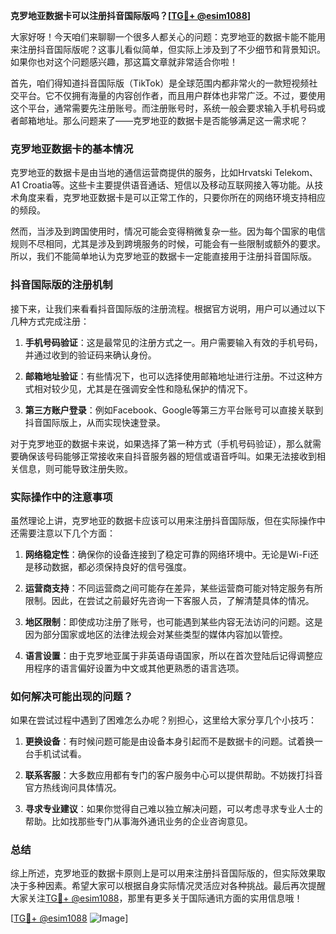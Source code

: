 **克罗地亚数据卡可以注册抖音国际版吗？[[TG💪+ @esim1088](https://t.me/s/esim1088)]**

大家好呀！今天咱们来聊聊一个很多人都关心的问题：克罗地亚的数据卡能不能用来注册抖音国际版呢？这事儿看似简单，但实际上涉及到了不少细节和背景知识。如果你也对这个问题感兴趣，那这篇文章就非常适合你啦！

首先，咱们得知道抖音国际版（TikTok）是全球范围内都非常火的一款短视频社交平台。它不仅拥有海量的内容创作者，而且用户群体也非常广泛。不过，要使用这个平台，通常需要先注册账号。而注册账号时，系统一般会要求输入手机号码或者邮箱地址。那么问题来了——克罗地亚的数据卡是否能够满足这一需求呢？

### 克罗地亚数据卡的基本情况

克罗地亚的数据卡是由当地的通信运营商提供的服务，比如Hrvatski Telekom、A1 Croatia等。这些卡主要提供语音通话、短信以及移动互联网接入等功能。从技术角度来看，克罗地亚数据卡是可以正常工作的，只要你所在的网络环境支持相应的频段。

然而，当涉及到跨国使用时，情况可能会变得稍微复杂一些。因为每个国家的电信规则不尽相同，尤其是涉及到跨境服务的时候，可能会有一些限制或额外的要求。所以，我们不能简单地认为克罗地亚的数据卡一定能直接用于注册抖音国际版。

### 抖音国际版的注册机制

接下来，让我们来看看抖音国际版的注册流程。根据官方说明，用户可以通过以下几种方式完成注册：

1. **手机号码验证**：这是最常见的注册方式之一。用户需要输入有效的手机号码，并通过收到的验证码来确认身份。
   
2. **邮箱地址验证**：有些情况下，也可以选择使用邮箱地址进行注册。不过这种方式相对较少见，尤其是在强调安全性和隐私保护的情况下。

3. **第三方账户登录**：例如Facebook、Google等第三方平台账号可以直接关联到抖音国际版上，从而实现快速登录。

对于克罗地亚的数据卡来说，如果选择了第一种方式（手机号码验证），那么就需要确保该号码能够正常接收来自抖音服务器的短信或语音呼叫。如果无法接收到相关信息，则可能导致注册失败。

### 实际操作中的注意事项

虽然理论上讲，克罗地亚的数据卡应该可以用来注册抖音国际版，但在实际操作中还需要注意以下几个方面：

1. **网络稳定性**：确保你的设备连接到了稳定可靠的网络环境中。无论是Wi-Fi还是移动数据，都必须保持良好的信号强度。
   
2. **运营商支持**：不同运营商之间可能存在差异，某些运营商可能对特定服务有所限制。因此，在尝试之前最好先咨询一下客服人员，了解清楚具体的情况。

3. **地区限制**：即使成功注册了账号，也可能遇到某些内容无法访问的问题。这是因为部分国家或地区的法律法规会对某些类型的媒体内容加以管控。

4. **语言设置**：由于克罗地亚属于非英语母语国家，所以在首次登陆后记得调整应用程序的语言偏好设置为中文或其他更熟悉的语言选项。

### 如何解决可能出现的问题？

如果在尝试过程中遇到了困难怎么办呢？别担心，这里给大家分享几个小技巧：

1. **更换设备**：有时候问题可能是由设备本身引起而不是数据卡的问题。试着换一台手机试试看。

2. **联系客服**：大多数应用都有专门的客户服务中心可以提供帮助。不妨拨打抖音官方热线询问具体情况。

3. **寻求专业建议**：如果你觉得自己难以独立解决问题，可以考虑寻求专业人士的帮助。比如找那些专门从事海外通讯业务的企业咨询意见。

### 总结

综上所述，克罗地亚的数据卡原则上是可以用来注册抖音国际版的，但实际效果取决于多种因素。希望大家可以根据自身实际情况灵活应对各种挑战。最后再次提醒大家关注[TG💪+ @esim1088](https://t.me/s/esim1088)，那里有更多关于国际通讯方面的实用信息哦！

[[TG💪+ @esim1088](https://t.me/s/esim1088) ![Image](https://i.postimg.cc/4NQfJmqS/Snipaste-2025-05-13-00-14-12.png)]
